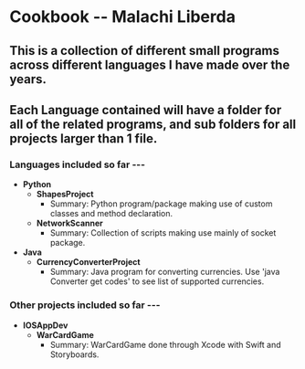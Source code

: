 # Cookbook -- Malachi Liberda

## This is a collection of different small programs across different languages I have made over the years.


## Each Language contained will have a folder for all of the related programs, and sub folders for all projects larger than 1 file.


### Languages included so far ---

- __**Python**__
    - __ShapesProject__
        - Summary: Python program/package making use of custom classes and method declaration.
    - __NetworkScanner__
        - Summary: Collection of scripts making use mainly of socket package.
- __**Java**__
    - __CurrencyConverterProject__
        - Summary: Java program for converting currencies. Use 'java Converter get codes' to see list of supported currencies.

### Other projects included so far ---

- __**IOSAppDev**__
    - __WarCardGame__
        - Summary: WarCardGame done through Xcode with Swift and Storyboards.
